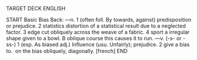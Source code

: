 TARGET DECK
ENGLISH

START
Basic
Bias
Back: —n. 1 (often foll. By towards, against) predisposition or prejudice. 2 statistics distortion of a statistical result due to a neglected factor. 3 edge cut obliquely across the weave of a fabric. 4 sport a irregular shape given to a bowl. B oblique course this causes it to run. —v. (-s- or -ss-) 1 (esp. As biased adj.) Influence (usu. Unfairly); prejudice. 2 give a bias to.  on the bias obliquely, diagonally. [french]
END
